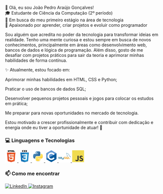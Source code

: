 👋 Olá, eu sou João Pedro Araújo Gonçalves! <br>
🎓 Estudante de Ciência da Computação (2º período) <br> 🎯 Em busca do meu primeiro estágio na área de tecnologia <br> 🚀 Apaixonado por aprender, criar projetos e evoluir como programador <br>

Sou alguém que acredita no poder da tecnologia para transformar ideias em realidade. Tenho uma mente curiosa e estou sempre em busca de novos conhecimentos, principalmente em áreas como desenvolvimento web, bancos de dados e lógica de programação.
Além disso, gosto de me desafiar com projetos práticos para sair da teoria e aprimorar minhas habilidades de forma contínua.

✨ Atualmente, estou focado em:

Aprimorar minhas habilidades em HTML, CSS e Python;

Praticar o uso de bancos de dados SQL;

Desenvolver pequenos projetos pessoais e jogos para colocar os estudos em prática;

Me preparar para novas oportunidades no mercado de tecnologia.

Estou motivado a crescer profissionalmente e contribuir com dedicação e energia onde eu tiver a oportunidade de atuar! 🚀

<h3 align="left">💻 Linguagens e Tecnologias</h3> <p align="left"> <a href="https://www.w3.org/html/" target="_blank" rel="noreferrer"> <img src="https://raw.githubusercontent.com/devicons/devicon/master/icons/html5/html5-original-wordmark.svg" alt="html5" width="40" height="40"/> </a> <a href="https://www.w3schools.com/css/" target="_blank" rel="noreferrer"> <img src="https://raw.githubusercontent.com/devicons/devicon/master/icons/css3/css3-original-wordmark.svg" alt="css3" width="40" height="40"/> </a> <a href="https://www.python.org" target="_blank" rel="noreferrer"> <img src="https://raw.githubusercontent.com/devicons/devicon/master/icons/python/python-original.svg" alt="python" width="40" height="40"/> </a> <a href="https://devdocs.io/c/" target="_blank" rel="noreferrer"> <img src="https://raw.githubusercontent.com/devicons/devicon/master/icons/c/c-original.svg" alt="c" width="40" height="40"/> </a> <a href="https://www.mysql.com/" target="_blank" rel="noreferrer"> <img src="https://raw.githubusercontent.com/devicons/devicon/master/icons/mysql/mysql-original-wordmark.svg" alt="mysql" width="40" height="40"/> </a> <a href="https://developer.mozilla.org/en-US/docs/Web/JavaScript" target="_blank" rel="noreferrer"> <img src="https://raw.githubusercontent.com/devicons/devicon/master/icons/javascript/javascript-original.svg" alt="javascript" width="40" height="40"/> </a> </p>

<h3 align="left">📫 Como me encontrar</h3>

<p align="left"> <a href="https://www.linkedin.com/in/joão-pedro-araújo-gonçalves-94214933b/" target="_blank" rel="noreferrer"> <img src="https://img.shields.io/badge/-LinkedIn-0A66C2?style=for-the-badge&logo=linkedin&logoColor=white" alt="LinkedIn"/> </a> <a href="https://www.instagram.com/araujo.jpedr0/?next=%2F/" target="_blank" rel="noreferrer"> <img src="https://img.shields.io/badge/-Instagram-E4405F?style=for-the-badge&logo=instagram&logoColor=white" alt="Instagram"/> </a> </p>
